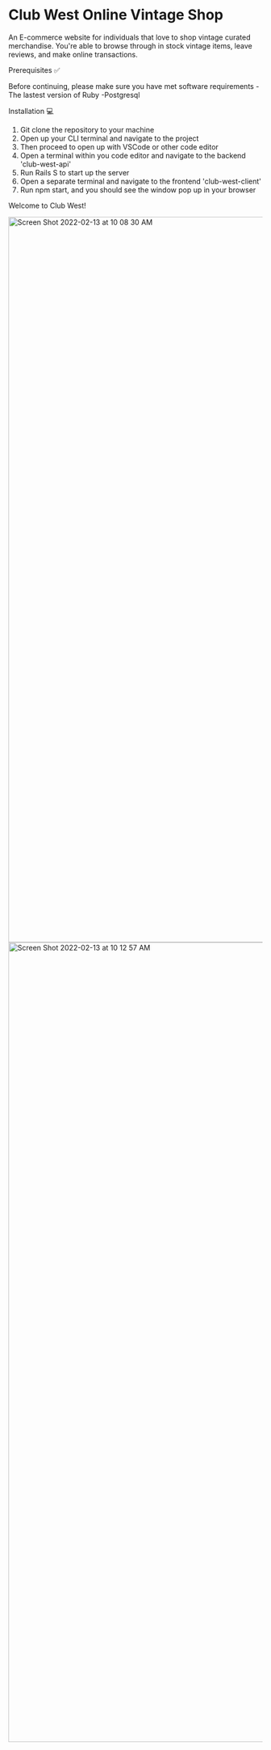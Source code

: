 # Club West Online Vintage Shop

An E-commerce website for individuals that love to shop vintage curated merchandise. 
You're able to browse through in stock vintage items, leave reviews, and make online transactions.

Prerequisites ✅

Before continuing, please make sure you have met software requirements
-The lastest version of Ruby
-Postgresql

Installation 💻

1. Git clone the repository to your machine
2. Open up your CLI terminal and navigate to the project
3. Then proceed to open up with VSCode or other code editor
4. Open a terminal within you code editor and navigate to the backend 'club-west-api'
5. Run Rails S to start up the server
6. Open a separate terminal and navigate to the frontend 'club-west-client'
7. Run npm start, and you should see the window pop up in your browser

Welcome to Club West!

<img width="1436" alt="Screen Shot 2022-02-13 at 10 08 30 AM" src="https://user-images.githubusercontent.com/78556141/153768754-ef50f930-4636-4862-9b32-717987abaa26.png">

<img width="1583" alt="Screen Shot 2022-02-13 at 10 12 57 AM" src="https://user-images.githubusercontent.com/78556141/153768762-a667a3e9-8f95-4c3c-b75f-64d4dbd2e4ff.png">

